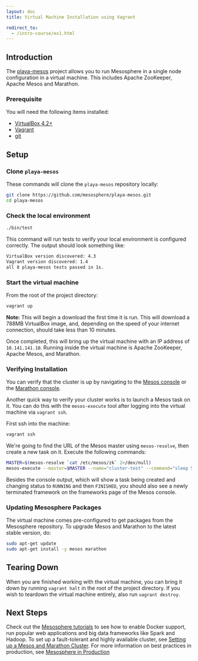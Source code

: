 ```yaml
---
layout: doc
title: Virtual Machine Installation using Vagrant

redirect_to:
  - /intro-course/ex1.html
---
```


## Introduction

The [playa-mesos](https://github.com/mesosphere/playa-mesos) project allows you to run Mesosphere in a single node configuration in a virtual machine. This includes Apache ZooKeeper, Apache Mesos and Marathon.

### Prerequisite

You will need the following items installed:

* [VirtualBox 4.2+](http://www.virtualbox.org/)
* [Vagrant](http://www.vagrantup.com/)
* [git](http://git-scm.com/downloads)

## Setup

### Clone `playa-mesos`

These commands will clone the `playa-mesos` repository locally:

```sh
git clone https://github.com/mesosphere/playa-mesos.git
cd playa-mesos
```

### Check the local environment

```sh
./bin/test
```

This command will run tests to verify your local environment is configured correctly.   The output should look something like:

```sh
VirtualBox version discovered: 4.3
Vagrant version discovered: 1.4
all 8 playa-mesos tests passed in 1s.
```

### Start the virtual machine

From the root of the project directory:

```sh
vagrant up
```

<div class="alert alert-info">
<strong>Note:</strong>
This will begin a download the first time it is run.  This will download a 788MB VirtualBox image, and, depending on the speed of your internet connection, should take less than 10 minutes.
</div>

Once completed, this will bring up the virtual machine with an IP address of `10.141.141.10`.  Running inside the virtual machine is Apache ZooKeeper, Apache Mesos, and Marathon.

### Verifying Installation

You can verify that the cluster is up by navigating to the [Mesos console](http://10.141.141.10:5050/) or the [Marathon console](http://10.141.141.10:8080/).


Another quick way to verify your cluster works is to launch a Mesos task on it. You can do this with the `mesos-execute` tool after logging into the virtual machine via `vagrant ssh`.

First ssh into the machine:

```sh
vagrant ssh
```

We're going to find the URL of the Mesos master using `mesos-resolve`, then create a new task on it. Execute the following commands:

```sh
MASTER=$(mesos-resolve `cat /etc/mesos/zk` 2>/dev/null)
mesos-execute --master=$MASTER --name="cluster-test" --command="sleep 5"
```

Besides the console output, which will show a task being created and changing status to `RUNNING` and then `FINISHED`, you should also see a newly terminated framework on the frameworks page of the Mesos console.

### Updating Mesosphere Packages

The virtual machine comes pre-configured to get packages from the Mesosphere repository.
To upgrade Mesos and Marathon to the latest stable version, do:

```sh
sudo apt-get update
sudo apt-get install -y mesos marathon
```

## Tearing Down
When you are finished working with the virtual machine, you can bring it down by running `vagrant halt` in the root of the project directory. If you wish to teardown the virtual machine entirely, also run `vagrant destroy`.


## Next Steps

Check out the [Mesosphere tutorials](/tutorials/) to see how to enable Docker support, run popular web applications and big data frameworks like Spark and Hadoop. To set up a fault-tolerant and highly available cluster, see [Setting up a Mesos and Marathon Cluster](/getting-started/datacenter/install/). For more information on best practices in production, see [Mesosphere in Production](/getting-started/datacenter/production-setup/)

